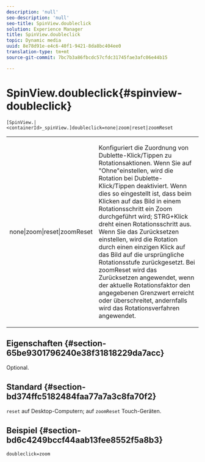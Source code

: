 ```yaml
---
description: 'null'
seo-description: 'null'
seo-title: SpinView.doubleclick
solution: Experience Manager
title: SpinView.doubleclick
topic: Dynamic media
uuid: 8e78d91e-e4c6-40f1-9421-8da8bc404ee0
translation-type: tm+mt
source-git-commit: 7bc7b3a86fbcdc57cfdc31745fae3afc06e44b15

---
```



# SpinView.doubleclick{#spinview-doubleclick}

`[SpinView.|<containerId>_spinView.]doubleclick=none|zoom|reset|zoomReset`

<table id="table_2D828A5750644B9CB95A2989C36F15F1"> 
 <tbody> 
  <tr> 
   <td colname="col1"> <p> <span class="codeph"> none|zoom|reset|zoomReset </span> </p> </td> 
   <td colname="col2"> <p> Konfiguriert die Zuordnung von Dublette-Klick/Tippen zu Rotationsaktionen. Wenn Sie auf <span class="codeph"> "Ohne"einstellen, </span> wird die Rotation bei Dublette-Klick/Tippen deaktiviert. Wenn dies so eingestellt ist, dass beim <span class="codeph"> </span> Klicken auf das Bild in einem Rotationsschritt ein Zoom durchgeführt wird; STRG+Klick dreht einen Rotationsschritt aus. Wenn Sie das <span class="codeph"> Zurücksetzen einstellen, </span> wird die Rotation durch einen einzigen Klick auf das Bild auf die ursprüngliche Rotationsstufe zurückgesetzt. Bei <span class="codeph"> zoomReset </span>wird das Zurücksetzen angewendet, wenn der aktuelle Rotationsfaktor den angegebenen Grenzwert erreicht oder überschreitet, andernfalls wird das Rotationsverfahren angewendet. </p> </td> 
  </tr> 
 </tbody> 
</table>

## Eigenschaften {#section-65be9301796240e38f31818229da7acc}

Optional.

## Standard {#section-bd374ffc5182484faa77a7a3c8fa70f2}

`reset` auf Desktop-Computern; auf `zoomReset` Touch-Geräten.

## Beispiel {#section-bd6c4249bccf44aab13fee8552f5a8b3}

`doubleclick=zoom`

